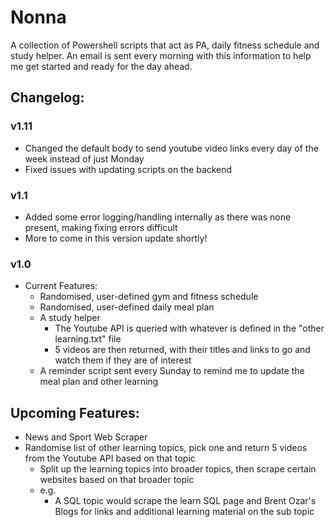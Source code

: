 # Nonna

A collection of Powershell scripts that act as PA, daily fitness schedule and study helper. An email is sent every morning with this information to help me get started and ready for the day ahead.

## Changelog:
### v1.11
- Changed the default body to send youtube video links every day of the week instead of just Monday
- Fixed issues with updating scripts on the backend

### v1.1
- Added some error logging/handling internally as there was none present, making fixing errors difficult
- More to come in this version update shortly! 

### v1.0
- Current Features:
    - Randomised, user-defined gym and fitness schedule
    - Randomised, user-defined daily meal plan
    - A study helper
        - The Youtube API is queried with whatever is defined in the "other learning.txt" file 
        - 5 videos are then returned, with their titles and links to go and watch them if they are of interest
    - A reminder script sent every Sunday to remind me to update the meal plan and other learning 


## Upcoming Features:
- News and Sport Web Scraper
- Randomise list of other learning topics, pick one and return 5 videos from the Youtube API based on that topic
    - Split up the learning topics into broader topics, then scrape certain websites based on that broader topic
    - e.g.
        -  A SQL topic would scrape the learn SQL page and Brent Ozar's Blogs for links and additional learning material on the sub topic